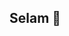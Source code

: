 ## Selam 👋

<!--
**ysfmetu/ysfmetu** is a ✨ _special_ ✨ repository because its `README.md` (this file) appears on your GitHub profile.

Here are some ideas to get you started:

- 🔭 Java üzerine çalışmalarım bulunmaktadır.
- 🌱 10 yıldan fazladır kafa yoruyorum
- 👯 özel ve kamu geçmişim bulunmaktadır
- 💬 Java ,react alanlarında paylaşımlarımı görebilirsiniz
- 📫 mail adresimden bana ulaşabilirsiniz...
- 😄 Kazım koyuncu erken ayrıldı diye düşünüyorum
-->
